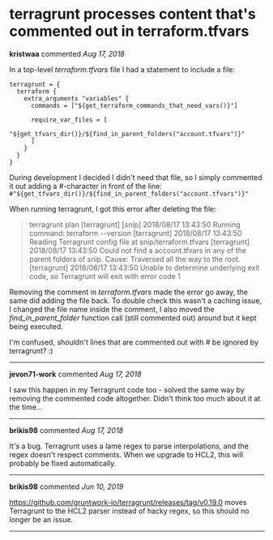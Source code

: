 # terragrunt processes content that's commented out in terraform.tfvars

**kristwaa** commented *Aug 17, 2018*

In a top-level _terraform.tfvars_ file I had a statement to include a file:
```
terragrunt = {
  terraform {
    extra_arguments "variables" {
      commands = ["${get_terraform_commands_that_need_vars()}"]

      require_var_files = [
        "${get_tfvars_dir()}/${find_in_parent_folders("account.tfvars")}"
      ]
    }
  }
}
```

During development I decided I didn't need that file, so I simply commented it out adding a _#_-character in front of the line:
`#"${get_tfvars_dir()}/${find_in_parent_folders("account.tfvars")}"`

When running terragrunt, I got this error after deleting the file:
> terragrunt plan
> [terragrunt] [snip] 2018/08/17 13:43:50 Running command: terraform --version
>[terragrunt] 2018/08/17 13:43:50 Reading Terragrunt config file at snip/terraform.tfvars
>[terragrunt] 2018/08/17 13:43:50 Could not find a account.tfvars in any of the parent folders of snip. Cause: Traversed all the way to the root.
>[terragrunt] 2018/08/17 13:43:50 Unable to determine underlying exit code, so Terragrunt will exit with error code 1

Removing the comment in _terraform.tfvars_ made the error go away, the same did adding the file back. To double check this wasn't a caching issue, I changed the file name inside the comment, I also moved the _find_in_parent_folder_ function call (still commented out) around but it kept being executed.

I'm confused, shouldn't lines that are commented out with _\#_ be ignored by terragrunt? :)
<br />
***


**jevon71-work** commented *Aug 17, 2018*

I saw this happen in my Terragrunt code too - solved the same way by removing the commented code altogether.  Didn't think too much about it at the time...
***

**brikis98** commented *Aug 17, 2018*

It's a bug. Terragrunt uses a lame regex to parse interpolations, and the regex doesn't respect comments. When we upgrade to HCL2, this will probably be fixed automatically. 
***

**brikis98** commented *Jun 10, 2019*

https://github.com/gruntwork-io/terragrunt/releases/tag/v0.19.0 moves Terragrunt to the HCL2 parser instead of hacky regex, so this should no longer be an issue.
***

